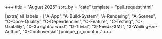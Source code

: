 +++
title = "August 2025"
sort_by = "date"
template = "pull_request.html"

[extra]
all_labels = ["A-App", "A-Build-System", "A-Rendering", "A-Scenes", "C-Code-Quality", "C-Dependencies", "C-Feature", "C-Testing", "C-Usability", "D-Straightforward", "D-Trivial", "S-Needs-SME", "S-Waiting-on-Author", "X-Controversial"]
unique_pr_count = 7
+++
